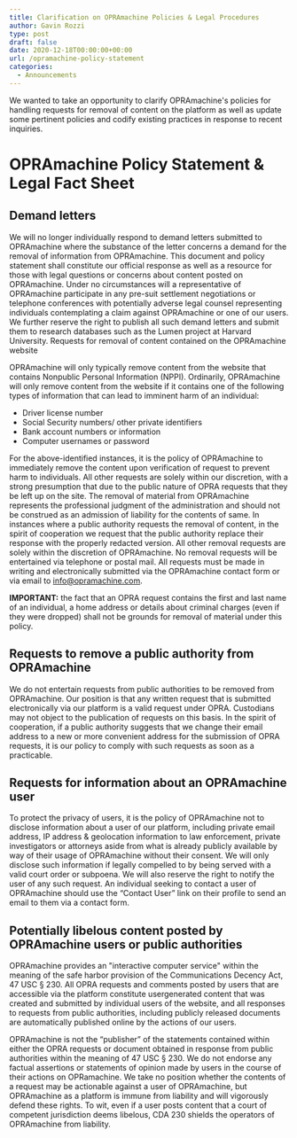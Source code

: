 ```yaml
---
title: Clarification on OPRAmachine Policies & Legal Procedures
author: Gavin Rozzi
type: post
draft: false
date: 2020-12-18T00:00:00+00:00
url: /opramachine-policy-statement
categories:
  - Announcements
---
```


We wanted to take an opportunity to clarify OPRAmachine's policies for handling requests for removal of content on the platform as well as update some pertinent policies and codify existing practices in response to recent inquiries.

# OPRAmachine Policy Statement & Legal Fact Sheet

## Demand letters
We will no longer individually respond to demand letters submitted to OPRAmachine
where the substance of the letter concerns a demand for the removal of information from
OPRAmachine. This document and policy statement shall constitute our official response as
well as a resource for those with legal questions or concerns about content posted on
OPRAmachine. Under no circumstances will a representative of OPRAmachine participate
in any pre-suit settlement negotiations or telephone conferences with potentially adverse
legal counsel representing individuals contemplating a claim against OPRAmachine or one
of our users. We further reserve the right to publish all such demand letters and submit
them to research databases such as the Lumen project at Harvard University.
Requests for removal of content contained on the OPRAmachine website

OPRAmachine will only typically remove content from the website that contains Nonpublic
Personal Information (NPPI). Ordinarily, OPRAmachine will only remove content from the
website if it contains one of the following types of information that can lead to imminent
harm of an individual:
- Driver license number
- Social Security numbers/ other private identifiers
- Bank account numbers or information
- Computer usernames or password

For the above-identified instances, it is the policy of OPRAmachine to immediately remove
the content upon verification of request to prevent harm to individuals. All other requests
are solely within our discretion, with a strong presumption that due to the public nature of
OPRA requests that they be left up on the site. The removal of material from
OPRAmachine represents the professional judgment of the administration and should not
be construed as an admission of liability for the contents of same. In instances where a
public authority requests the removal of content, in the spirit of cooperation we request
that the public authority replace their response with the properly redacted version.
All other removal requests are solely within the discretion of OPRAmachine. No removal
requests will be entertained via telephone or postal mail. All requests must be made in
writing and electronically submitted via the OPRAmachine contact form or via email to
[info@opramachine.com](mailto:info@opramachine.com).

**IMPORTANT:** the fact that an OPRA request contains the first and last name of an
individual, a home address or details about criminal charges (even if they were dropped)
shall not be grounds for removal of material under this policy.

## Requests to remove a public authority from OPRAmachine

We do not entertain requests from public authorities to be removed from OPRAmachine.
Our position is that any written request that is submitted electronically via our platform is
a valid request under OPRA. Custodians may not object to the publication of requests on
this basis. In the spirit of cooperation, if a public authority suggests that we change their
email address to a new or more convenient address for the submission of OPRA requests, it
is our policy to comply with such requests as soon as a practicable.

## Requests for information about an OPRAmachine user

To protect the privacy of users, it is the policy of OPRAmachine not to disclose information
about a user of our platform, including private email address, IP address & geolocation
information to law enforcement, private investigators or attorneys aside from what is
already publicly available by way of their usage of OPRAmachine without their consent. We
will only disclose such information if legally compelled to by being served with a valid court
order or subpoena. We will also reserve the right to notify the user of any such request. An
individual seeking to contact a user of OPRAmachine should use the “Contact User” link on
their profile to send an email to them via a contact form.

## Potentially libelous content posted by OPRAmachine users or public authorities

OPRAmachine provides an "interactive computer service" within the meaning of the safe
harbor provision of the Communications Decency Act, 47 USC § 230. All OPRA requests
and comments posted by users that are accessible via the platform constitute usergenerated content that was created and submitted by individual users of the website, and all responses to requests from public authorities, including publicly released documents are
automatically published online by the actions of our users.

OPRAmachine is not the “publisher” of the statements contained within either the OPRA
requests or document obtained in response from public authorities within the meaning of 47
USC § 230. We do not endorse any factual assertions or statements of opinion made by
users in the course of their actions on OPRamachine. We take no position whether the
contents of a request may be actionable against a user of OPRAmachine, but OPRAmachine
as a platform is immune from liability and will vigorously defend these rights. To wit, even
if a user posts content that a court of competent jurisdiction deems libelous, CDA 230
shields the operators of OPRAmachine from liability.
